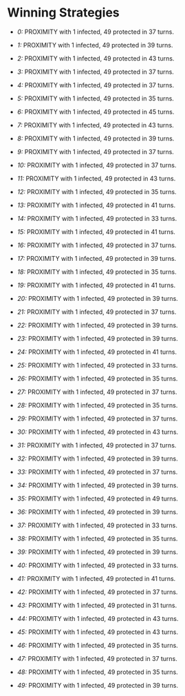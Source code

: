 # Winning Strategies

* _0:_ PROXIMITY with 1 infected, 49 protected in 37 turns.


* _1:_ PROXIMITY with 1 infected, 49 protected in 39 turns.


* _2:_ PROXIMITY with 1 infected, 49 protected in 43 turns.


* _3:_ PROXIMITY with 1 infected, 49 protected in 37 turns.


* _4:_ PROXIMITY with 1 infected, 49 protected in 37 turns.


* _5:_ PROXIMITY with 1 infected, 49 protected in 35 turns.


* _6:_ PROXIMITY with 1 infected, 49 protected in 45 turns.


* _7:_ PROXIMITY with 1 infected, 49 protected in 43 turns.


* _8:_ PROXIMITY with 1 infected, 49 protected in 39 turns.


* _9:_ PROXIMITY with 1 infected, 49 protected in 37 turns.


* _10:_ PROXIMITY with 1 infected, 49 protected in 37 turns.


* _11:_ PROXIMITY with 1 infected, 49 protected in 43 turns.


* _12:_ PROXIMITY with 1 infected, 49 protected in 35 turns.


* _13:_ PROXIMITY with 1 infected, 49 protected in 41 turns.


* _14:_ PROXIMITY with 1 infected, 49 protected in 33 turns.


* _15:_ PROXIMITY with 1 infected, 49 protected in 41 turns.


* _16:_ PROXIMITY with 1 infected, 49 protected in 37 turns.


* _17:_ PROXIMITY with 1 infected, 49 protected in 39 turns.


* _18:_ PROXIMITY with 1 infected, 49 protected in 35 turns.


* _19:_ PROXIMITY with 1 infected, 49 protected in 41 turns.


* _20:_ PROXIMITY with 1 infected, 49 protected in 39 turns.


* _21:_ PROXIMITY with 1 infected, 49 protected in 37 turns.


* _22:_ PROXIMITY with 1 infected, 49 protected in 39 turns.


* _23:_ PROXIMITY with 1 infected, 49 protected in 39 turns.


* _24:_ PROXIMITY with 1 infected, 49 protected in 41 turns.


* _25:_ PROXIMITY with 1 infected, 49 protected in 33 turns.


* _26:_ PROXIMITY with 1 infected, 49 protected in 35 turns.


* _27:_ PROXIMITY with 1 infected, 49 protected in 37 turns.


* _28:_ PROXIMITY with 1 infected, 49 protected in 35 turns.


* _29:_ PROXIMITY with 1 infected, 49 protected in 37 turns.


* _30:_ PROXIMITY with 1 infected, 49 protected in 43 turns.


* _31:_ PROXIMITY with 1 infected, 49 protected in 37 turns.


* _32:_ PROXIMITY with 1 infected, 49 protected in 39 turns.


* _33:_ PROXIMITY with 1 infected, 49 protected in 37 turns.


* _34:_ PROXIMITY with 1 infected, 49 protected in 39 turns.


* _35:_ PROXIMITY with 1 infected, 49 protected in 49 turns.


* _36:_ PROXIMITY with 1 infected, 49 protected in 39 turns.


* _37:_ PROXIMITY with 1 infected, 49 protected in 33 turns.


* _38:_ PROXIMITY with 1 infected, 49 protected in 35 turns.


* _39:_ PROXIMITY with 1 infected, 49 protected in 39 turns.


* _40:_ PROXIMITY with 1 infected, 49 protected in 33 turns.


* _41:_ PROXIMITY with 1 infected, 49 protected in 41 turns.


* _42:_ PROXIMITY with 1 infected, 49 protected in 37 turns.


* _43:_ PROXIMITY with 1 infected, 49 protected in 31 turns.


* _44:_ PROXIMITY with 1 infected, 49 protected in 43 turns.


* _45:_ PROXIMITY with 1 infected, 49 protected in 43 turns.


* _46:_ PROXIMITY with 1 infected, 49 protected in 35 turns.


* _47:_ PROXIMITY with 1 infected, 49 protected in 37 turns.


* _48:_ PROXIMITY with 1 infected, 49 protected in 35 turns.


* _49:_ PROXIMITY with 1 infected, 49 protected in 39 turns.


